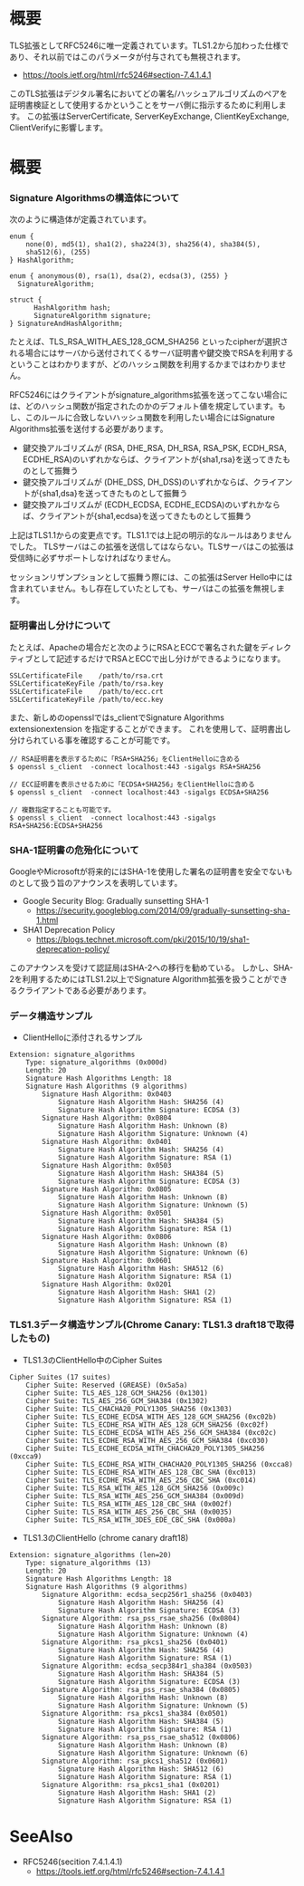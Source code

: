 # 概要
TLS拡張としてRFC5246に唯一定義されています。TLS1.2から加わった仕様であり、それ以前ではこのパラメータが付与されても無視されます。
- https://tools.ietf.org/html/rfc5246#section-7.4.1.4.1

このTLS拡張はデジタル署名においてどの署名/ハッシュアルゴリズムのペアを証明書検証として使用するかということをサーバ側に指示するために利用します。
この拡張はServerCertificate, ServerKeyExchange, ClientKeyExchange, ClientVerifyに影響します。

# 概要

### Signature Algorithmsの構造体について

次のように構造体が定義されています。
```
enum {
    none(0), md5(1), sha1(2), sha224(3), sha256(4), sha384(5),
    sha512(6), (255)
} HashAlgorithm;

enum { anonymous(0), rsa(1), dsa(2), ecdsa(3), (255) }
  SignatureAlgorithm;

struct {
      HashAlgorithm hash;
      SignatureAlgorithm signature;
} SignatureAndHashAlgorithm;
```

たとえば、TLS_RSA_WITH_AES_128_GCM_SHA256 といったcipherが選択される場合にはサーバから送付されてくるサーバ証明書や鍵交換でRSAを利用するということはわかりますが、どのハッシュ関数を利用するかまではわかりません。

RFC5246にはクライアントがsignature_algorithms拡張を送ってこない場合には、どのハッシュ関数が指定されたのかのデフォルト値を規定しています。もし、このルールに合致しないハッシュ関数を利用したい場合にはSignature Algorithms拡張を送付する必要があります。
- 鍵交換アルゴリズムが (RSA, DHE_RSA, DH_RSA, RSA_PSK, ECDH_RSA, ECDHE_RSA)のいずれかならば、クライアントが{sha1,rsa}を送ってきたものとして振舞う
- 鍵交換アルゴリズムが (DHE_DSS, DH_DSS)のいずれかならば、クライアントが{sha1,dsa}を送ってきたものとして振舞う
- 鍵交換アルゴリズムが (ECDH_ECDSA, ECDHE_ECDSA)のいずれかならば、クライアントが{sha1,ecdsa}を送ってきたものとして振舞う

上記はTLS1.1からの変更点です。TLS1.1では上記の明示的なルールはありませんでした。
TLSサーバはこの拡張を送信してはならない。TLSサーバはこの拡張は受信時に必ずサポートしなければなりません。

セッションリザンプションとして振舞う際には、この拡張はServer Hello中には含まれていません。もし存在していたとしても、サーバはこの拡張を無視します。

### 証明書出し分けについて

たとえば、Apacheの場合だと次のようにRSAとECCで署名された鍵をディレクティブとして記述するだけでRSAとECCで出し分けができるようになります。
```
SSLCertificateFile    /path/to/rsa.crt
SSLCertificateKeyFile /path/to/rsa.key
SSLCertificateFile    /path/to/ecc.crt
SSLCertificateKeyFile /path/to/ecc.key
```

また、新しめのopensslではs_clientでSignature Algorithms extensionextension を指定することができます。
これを使用して、証明書出し分けられている事を確認することが可能です。
```
// RSA証明書を表示するために「RSA+SHA256」をClientHelloに含める
$ openssl s_client  -connect localhost:443 -sigalgs RSA+SHA256

// ECC証明書を表示させるために「ECDSA+SHA256」をClientHelloに含める
$ openssl s_client  -connect localhost:443 -sigalgs ECDSA+SHA256 

// 複数指定することも可能です。
$ openssl s_client  -connect localhost:443 -sigalgs RSA+SHA256:ECDSA+SHA256

```

### SHA-1証明書の危殆化について
GoogleやMicrosoftが将来的にはSHA-1を使用した署名の証明書を安全でないものとして扱う旨のアナウンスを表明しています。
- Google Security Blog: Gradually sunsetting SHA-1
  - https://security.googleblog.com/2014/09/gradually-sunsetting-sha-1.html
- SHA1 Deprecation Policy
  - https://blogs.technet.microsoft.com/pki/2015/10/19/sha1-deprecation-policy/

このアナウンスを受けて認証局はSHA-2への移行を勧めている。
しかし、SHA-2を利用するためにはTLS1.2以上でSignature Algorithm拡張を扱うことができるクライアントである必要があります。

### データ構造サンプル
- ClientHelloに添付されるサンプル
```
Extension: signature_algorithms
    Type: signature_algorithms (0x000d)
    Length: 20
    Signature Hash Algorithms Length: 18
    Signature Hash Algorithms (9 algorithms)
        Signature Hash Algorithm: 0x0403
            Signature Hash Algorithm Hash: SHA256 (4)
            Signature Hash Algorithm Signature: ECDSA (3)
        Signature Hash Algorithm: 0x0804
            Signature Hash Algorithm Hash: Unknown (8)
            Signature Hash Algorithm Signature: Unknown (4)
        Signature Hash Algorithm: 0x0401
            Signature Hash Algorithm Hash: SHA256 (4)
            Signature Hash Algorithm Signature: RSA (1)
        Signature Hash Algorithm: 0x0503
            Signature Hash Algorithm Hash: SHA384 (5)
            Signature Hash Algorithm Signature: ECDSA (3)
        Signature Hash Algorithm: 0x0805
            Signature Hash Algorithm Hash: Unknown (8)
            Signature Hash Algorithm Signature: Unknown (5)
        Signature Hash Algorithm: 0x0501
            Signature Hash Algorithm Hash: SHA384 (5)
            Signature Hash Algorithm Signature: RSA (1)
        Signature Hash Algorithm: 0x0806
            Signature Hash Algorithm Hash: Unknown (8)
            Signature Hash Algorithm Signature: Unknown (6)
        Signature Hash Algorithm: 0x0601
            Signature Hash Algorithm Hash: SHA512 (6)
            Signature Hash Algorithm Signature: RSA (1)
        Signature Hash Algorithm: 0x0201
            Signature Hash Algorithm Hash: SHA1 (2)
            Signature Hash Algorithm Signature: RSA (1)
```

### TLS1.3データ構造サンプル(Chrome Canary: TLS1.3 draft18で取得したもの)
- TLS1.3のClientHello中のCipher Suites
```
Cipher Suites (17 suites)
    Cipher Suite: Reserved (GREASE) (0x5a5a)
    Cipher Suite: TLS_AES_128_GCM_SHA256 (0x1301)
    Cipher Suite: TLS_AES_256_GCM_SHA384 (0x1302)
    Cipher Suite: TLS_CHACHA20_POLY1305_SHA256 (0x1303)
    Cipher Suite: TLS_ECDHE_ECDSA_WITH_AES_128_GCM_SHA256 (0xc02b)
    Cipher Suite: TLS_ECDHE_RSA_WITH_AES_128_GCM_SHA256 (0xc02f)
    Cipher Suite: TLS_ECDHE_ECDSA_WITH_AES_256_GCM_SHA384 (0xc02c)
    Cipher Suite: TLS_ECDHE_RSA_WITH_AES_256_GCM_SHA384 (0xc030)
    Cipher Suite: TLS_ECDHE_ECDSA_WITH_CHACHA20_POLY1305_SHA256 (0xcca9)
    Cipher Suite: TLS_ECDHE_RSA_WITH_CHACHA20_POLY1305_SHA256 (0xcca8)
    Cipher Suite: TLS_ECDHE_RSA_WITH_AES_128_CBC_SHA (0xc013)
    Cipher Suite: TLS_ECDHE_RSA_WITH_AES_256_CBC_SHA (0xc014)
    Cipher Suite: TLS_RSA_WITH_AES_128_GCM_SHA256 (0x009c)
    Cipher Suite: TLS_RSA_WITH_AES_256_GCM_SHA384 (0x009d)
    Cipher Suite: TLS_RSA_WITH_AES_128_CBC_SHA (0x002f)
    Cipher Suite: TLS_RSA_WITH_AES_256_CBC_SHA (0x0035)
    Cipher Suite: TLS_RSA_WITH_3DES_EDE_CBC_SHA (0x000a)
```

- TLS1.3のClientHello (chrome canary draft18)
```
Extension: signature_algorithms (len=20)
    Type: signature_algorithms (13)
    Length: 20
    Signature Hash Algorithms Length: 18
    Signature Hash Algorithms (9 algorithms)
        Signature Algorithm: ecdsa_secp256r1_sha256 (0x0403)
            Signature Hash Algorithm Hash: SHA256 (4)
            Signature Hash Algorithm Signature: ECDSA (3)
        Signature Algorithm: rsa_pss_rsae_sha256 (0x0804)
            Signature Hash Algorithm Hash: Unknown (8)
            Signature Hash Algorithm Signature: Unknown (4)
        Signature Algorithm: rsa_pkcs1_sha256 (0x0401)
            Signature Hash Algorithm Hash: SHA256 (4)
            Signature Hash Algorithm Signature: RSA (1)
        Signature Algorithm: ecdsa_secp384r1_sha384 (0x0503)
            Signature Hash Algorithm Hash: SHA384 (5)
            Signature Hash Algorithm Signature: ECDSA (3)
        Signature Algorithm: rsa_pss_rsae_sha384 (0x0805)
            Signature Hash Algorithm Hash: Unknown (8)
            Signature Hash Algorithm Signature: Unknown (5)
        Signature Algorithm: rsa_pkcs1_sha384 (0x0501)
            Signature Hash Algorithm Hash: SHA384 (5)
            Signature Hash Algorithm Signature: RSA (1)
        Signature Algorithm: rsa_pss_rsae_sha512 (0x0806)
            Signature Hash Algorithm Hash: Unknown (8)
            Signature Hash Algorithm Signature: Unknown (6)
        Signature Algorithm: rsa_pkcs1_sha512 (0x0601)
            Signature Hash Algorithm Hash: SHA512 (6)
            Signature Hash Algorithm Signature: RSA (1)
        Signature Algorithm: rsa_pkcs1_sha1 (0x0201)
            Signature Hash Algorithm Hash: SHA1 (2)
            Signature Hash Algorithm Signature: RSA (1)
```

# SeeAlso
- RFC5246(secition 7.4.1.4.1)
  - https://tools.ietf.org/html/rfc5246#section-7.4.1.4.1
